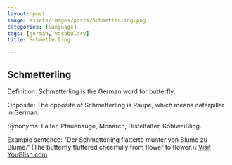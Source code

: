 ```yaml
---
layout: post
image: assets/images/posts/Schmetterling.png
categories: [language]
tags: [german, vocabulary]
title: Schmetterling

---
```


## Schmetterling

Definition: Schmetterling is the German word for butterfly. 

Opposite: The opposite of Schmetterling is Raupe, which means caterpillar in German.

Synonyms: Falter, Pfauenauge, Monarch, Distelfalter, Kohlweißling.

Example sentence: "Der Schmetterling flatterte munter von Blume zu Blume." (The butterfly fluttered cheerfully from flower to flower.)\ <a id="yg-widget-0" class="youglish-widget" data-query="Schmetterling" data-lang="german" data-components="8412" data-auto-start="0" data-bkg-color="theme_light" data-title="How%20to%20pronounce%20Schmetterling%20in%20German"  rel="nofollow" href="https://youglish.com">Visit YouGlish.com</a><script async src="https://youglish.com/public/emb/widget.js" charset="utf-8"></script>